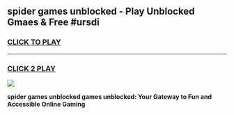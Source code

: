 
## spider games unblocked - Play Unblocked Gmaes & Free #ursdi
<h3>
<a href="https://news.freeplayer.one?title=spider_games_unblocked&ref=24F">CLICK TO PLAY</a></h3>
<hr>

<h3>
<a href="https://news.freeplayer.one?title=spider_games_unblocked&ref=24F">CLICK 2 PLAY</a>
  
</h3>

<a href="https://news.freeplayer.one?title=spider_games_unblocked&ref=24F/"><img src="https://clearcache.store/games.png"></a>


**spider games unblocked games unblocked: Your Gateway to Fun and Accessible Online Gaming**
